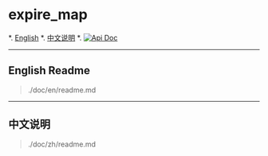 # expire_map

*. [English](#english-readme)
*. [中文说明](#中文说明)
*. <a href="https://docs.rs/expire_map/latest/expire_map"><img src="https://img.shields.io/badge/RUST-API%20DOC-blue?style=for-the-badge&logo=docs.rs&labelColor=333" alt="Api Doc"></a>

---

## English Readme

> ./doc/en/readme.md

---

## 中文说明

> ./doc/zh/readme.md
